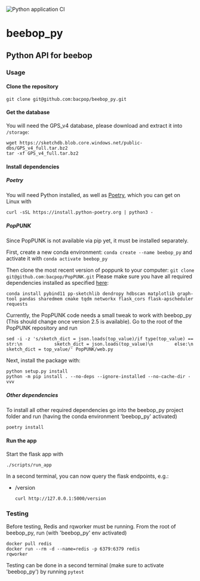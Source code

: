 ![Python application CI](https://github.com/bacpop/beebop_py/actions/workflows/python-app.yml/badge.svg)

# beebop_py
## Python API for beebop

### Usage

#### Clone the repository
```
git clone git@github.com:bacpop/beebop_py.git
```
#### Get the database
You will need the GPS_v4 database, please download and extract it into `/storage`:
```
wget https://sketchdb.blob.core.windows.net/public-dbs/GPS_v4_full.tar.bz2
tar -xf GPS_v4_full.tar.bz2
```
#### Install dependencies
##### Poetry
You will need Python installed, as well as [Poetry](https://python-poetry.org/), which you can get on Linux with 
```
curl -sSL https://install.python-poetry.org | python3 -
```

##### PopPUNK
Since PopPUNK is not available via pip yet, it must be installed separately.


First, create a new conda environment: `conda create --name beebop_py` and activate it with `conda activate beebop_py`


Then clone the most recent version of poppunk to your computer: `git clone git@github.com:bacpop/PopPUNK.git`
Please make sure you have all required dependencies installed as specified [here](https://poppunk.readthedocs.io/en/latest/installation.html#clone-the-code):
```
conda install pybind11 pp-sketchlib dendropy hdbscan matplotlib graph-tool pandas sharedmem cmake tqdm networkx flask_cors flask-apscheduler requests
```


Currently, the PopPUNK code needs a small tweak to work with beebop_py (This should change once version 2.5 is available). Go to the root of the PopPUNK repository and run 
```
sed -i -z 's/sketch_dict = json.loads(top_value)/if type(top_value) == str:\n            sketch_dict = json.loads(top_value)\n        else:\n            sketch_dict = top_value/' PopPUNK/web.py
```
Next, install the package with:
```
python setup.py install
python -m pip install . --no-deps --ignore-installed --no-cache-dir -vvv
```
##### Other dependencies
To install all other required dependencies go into the beebop_py project folder and run (having the conda environment 'beebop_py' activated)
```
poetry install
```
#### Run the app
Start the flask app with
```
./scripts/run_app
```
In a second terminal, you can now query the flask endpoints, e.g.:
- /version
  ```
  curl http://127.0.0.1:5000/version
  ```
### Testing
Before testing, Redis and rqworker must be running. From the root of beebop_py, run (with 'beebop_py' env activated)
```
docker pull redis
docker run --rm -d --name=redis -p 6379:6379 redis
rqworker
```
Testing can be done in a second terminal (make sure to activate 'beebop_py') by running `pytest`
